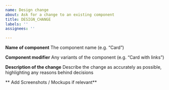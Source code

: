 ```yaml
---
name: Design change
about: Ask for a change to an existing component
title: DESIGN_CHANGE
labels: ''
assignees: ''

---
```


**Name of component**
The component name (e.g. “Card”)

**Component modifier**
Any variants of the component (e.g. “Card with links”)

**Description of the change**
Describe the change as accurately as possible, highlighting any reasons behind decisions

** Add Screenshots / Mockups if relevant**
